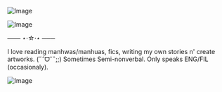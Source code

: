 ![Image](https://github.com/user-attachments/assets/a8b0e526-0935-46ec-908c-dced8c632ccf)


![Image](https://github.com/user-attachments/assets/504e4b51-078e-439c-b115-5dcabf8fd1d5)

 ─── ⋆⋅☆⋅⋆ ───

I love reading manhwas/manhuas, fics, writing my own stories n' create artworks. (˶ˆᗜˆ˵;;)
Sometimes Semi-nonverbal. Only speaks ENG/FIL (occasionaly).




![Image](https://github.com/user-attachments/assets/a6eff3a7-2ce9-4afc-b402-88eee659232f)
